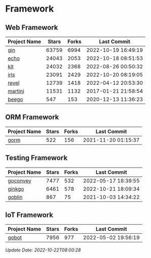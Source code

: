 # Framework

## Web Framework
| Project Name | Stars | Forks | Last Commit |
| ------------ | ----- | ----- | ----------- |
| [gin](https://github.com/gin-gonic/gin) | 63759 | 6994 | 2022-10-19 16:49:19 |
| [echo](https://github.com/labstack/echo) | 24043 | 2053 | 2022-10-18 08:51:53 |
| [kit](https://github.com/go-kit/kit) | 24032 | 2368 | 2022-08-26 00:50:32 |
| [iris](https://github.com/kataras/iris) | 23091 | 2429 | 2022-10-20 08:19:05 |
| [revel](https://github.com/revel/revel) | 12739 | 1418 | 2022-04-12 20:53:30 |
| [martini](https://github.com/go-martini/martini) | 11531 | 1132 | 2017-01-21 21:58:54 |
| [beego](https://github.com/astaxie/beego) | 547 | 153 | 2020-12-13 11:36:23 |

## ORM Framework
| Project Name | Stars | Forks | Last Commit |
| ------------ | ----- | ----- | ----------- |
| [gorm](https://github.com/jinzhu/gorm) | 522 | 156 | 2021-11-20 01:15:37 |

## Testing Framework
| Project Name | Stars | Forks | Last Commit |
| ------------ | ----- | ----- | ----------- |
| [goconvey](https://github.com/smartystreets/goconvey) | 7477 | 532 | 2022-05-17 18:39:55 |
| [ginkgo](https://github.com/onsi/ginkgo) | 6461 | 578 | 2022-10-21 18:09:34 |
| [goblin](https://github.com/franela/goblin) | 867 | 75 | 2021-10-03 14:34:22 |

## IoT Framework
| Project Name | Stars | Forks | Last Commit |
| ------------ | ----- | ----- | ----------- |
| [gobot](https://github.com/hybridgroup/gobot) | 7956 | 977 | 2022-05-02 19:56:19 |

*Update Date: 2022-10-22T08:00:28*